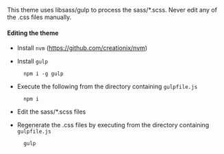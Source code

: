 This theme uses libsass/gulp to process the sass/*.scss. Never edit any of the .css files manually.

#### Editing the theme

* Install `nvm` (https://github.com/creationix/nvm)

* Install `gulp`

        npm i -g gulp

* Execute the following from the directory containing `gulpfile.js`

        npm i

* Edit the sass/*.scss files

* Regenerate the .css files by executing from the directory containing `gulpfile.js`

        gulp

